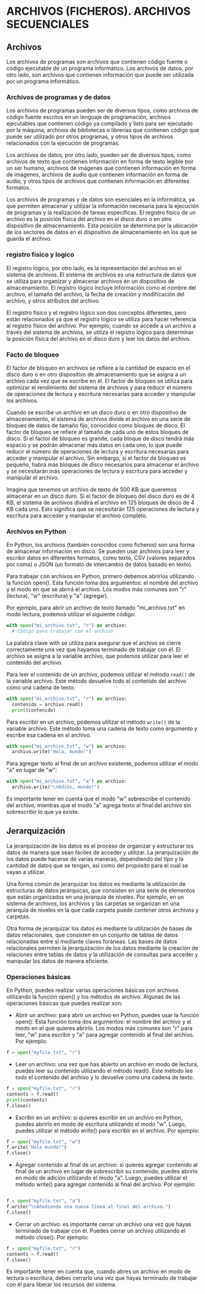 # **ARCHIVOS (FICHEROS). ARCHIVOS SECUENCIALES**

## Archivos

Los archivos de programas son archivos que contienen código fuente o código ejecutable de un programa informático. Los archivos de datos, por otro lado, son archivos que contienen información que puede ser utilizada por un programa informático.

### Archivos de programas y de datos

Los archivos de programas pueden ser de diversos tipos, como archivos de código fuente escritos en un lenguaje de programación, archivos ejecutables que contienen código ya compilado y listo para ser ejecutado por la máquina, archivos de bibliotecas o librerías que contienen código que puede ser utilizado por otros programas, y otros tipos de archivos relacionados con la ejecución de programas.

Los archivos de datos, por otro lado, pueden ser de diversos tipos, como archivos de texto que contienen información en forma de texto legible por un ser humano, archivos de imágenes que contienen información en forma de imágenes, archivos de audio que contienen información en forma de audio, y otros tipos de archivos que contienen información en diferentes formatos.

Los archivos de programas y de datos son esenciales en la informática, ya que permiten almacenar y utilizar la información necesaria para la ejecución de programas y la realización de tareas específicas.
El registro físico de un archivo es la posición física del archivo en el disco duro o en otro dispositivo de almacenamiento. Esta posición se determina por la ubicación de los sectores de datos en el dispositivo de almacenamiento en los que se guarda el archivo.

### registro físico y logico

El registro lógico, por otro lado, es la representación del archivo en el sistema de archivos. El sistema de archivos es una estructura de datos que se utiliza para organizar y almacenar archivos en un dispositivo de almacenamiento. El registro lógico incluye información como el nombre del archivo, el tamaño del archivo, la fecha de creación y modificación del archivo, y otros atributos del archivo.

El registro físico y el registro lógico son dos conceptos diferentes, pero están relacionados ya que el registro lógico se utiliza para hacer referencia al registro físico del archivo. Por ejemplo, cuando se accede a un archivo a través del sistema de archivos, se utiliza el registro lógico para determinar la posición física del archivo en el disco duro y leer los datos del archivo.

### Facto de bloqueo

El factor de bloqueo en archivos se refiere a la cantidad de espacio en el disco duro o en otro dispositivo de almacenamiento que se asigna a un archivo cada vez que se escribe en él. El factor de bloqueo se utiliza para optimizar el rendimiento del sistema de archivos y para reducir el número de operaciones de lectura y escritura necesarias para acceder y manipular los archivos.

Cuando se escribe un archivo en un disco duro o en otro dispositivo de almacenamiento, el sistema de archivos divide el archivo en una serie de bloques de datos de tamaño fijo, conocidos como bloques de disco. El factor de bloqueo se refiere al tamaño de cada uno de estos bloques de disco. Si el factor de bloqueo es grande, cada bloque de disco tendrá más espacio y se podrán almacenar más datos en cada uno, lo que puede reducir el número de operaciones de lectura y escritura necesarias para acceder y manipular el archivo. Sin embargo, si el factor de bloqueo es pequeño, habrá más bloques de disco necesarios para almacenar el archivo y se necesitarán más operaciones de lectura y escritura para acceder y manipular el archivo.

Imagina que tenemos un archivo de texto de 500 KB que queremos almacenar en un disco duro. Si el factor de bloqueo del disco duro es de 4 KB, el sistema de archivos dividirá el archivo en 125 bloques de disco de 4 KB cada uno. Esto significa que se necesitarán 125 operaciones de lectura y escritura para acceder y manipular el archivo completo.

### Archivos en Python

En Python, los archivos (también conocidos como ficheros) son una forma de almacenar información en disco. Se pueden usar archivos para leer y escribir datos en diferentes formatos, como texto, CSV (valores separados por coma) o JSON (un formato de intercambio de datos basado en texto).

Para trabajar con archivos en Python, primero debemos abrirlos utilizando la función open(). Esta función toma dos argumentos: el nombre del archivo y el modo en que se abrirá el archivo. Los modos más comunes son "r" (lectura), "w" (escritura) y "a" (agregar).

Por ejemplo, para abrir un archivo de texto llamado "mi_archivo.txt" en modo lectura, podemos utilizar el siguiente código:

```.py
with open("mi_archivo.txt", "r") as archivo:
  # Código para trabajar con el archivo
  ```

La palabra clave with se utiliza para asegurar que el archivo se cierre correctamente una vez que hayamos terminado de trabajar con él. El archivo se asigna a la variable archivo, que podemos utilizar para leer el contenido del archivo.

Para leer el contenido de un archivo, podemos utilizar el método `read()` de la variable archivo. Este método devuelve todo el contenido del archivo como una cadena de texto.

```.py
with open("mi_archivo.txt", "r") as archivo:
  contenido = archivo.read()
  print(contenido)
  ```

Para escribir en un archivo, podemos utilizar el método `write()` de la variable archivo. Este método toma una cadena de texto como argumento y escribe esa cadena en el archivo.

```.py
with open("mi_archivo.txt", "w") as archivo:
  archivo.write("Hola, mundo!")
  ```

Para agregar texto al final de un archivo existente, podemos utilizar el modo "a" en lugar de "w":

```.py
with open("mi_archivo.txt", "a") as archivo:
  archivo.write("\nAdiós, mundo!")
  ```

Es importante tener en cuenta que el modo "w" sobrescribe el contenido del archivo, mientras que el modo "a" agrega texto al final del archivo sin sobrescribir lo que ya existe.

## Jerarquización

La jerarquización de los datos es el proceso de organizar y estructurar los datos de manera que sean fáciles de acceder y utilizar. La jerarquización de los datos puede hacerse de varias maneras, dependiendo del tipo y la cantidad de datos que se tengan, así como del propósito para el cual se vayan a utilizar.

Una forma común de jerarquizar los datos es mediante la utilización de estructuras de datos jerárquicas, que consisten en una serie de elementos que están organizados en una jerarquía de niveles. Por ejemplo, en un sistema de archivos, los archivos y las carpetas se organizan en una jerarquía de niveles en la que cada carpeta puede contener otros archivos y carpetas.

Otra forma de jerarquizar los datos es mediante la utilización de bases de datos relacionales, que consisten en un conjunto de tablas de datos relacionadas entre sí mediante claves foráneas. Las bases de datos relacionales permiten la jerarquización de los datos mediante la creación de relaciones entre tablas de datos y la utilización de consultas para acceder y manipular los datos de manera eficiente.

### Operaciones básicas

En Python, puedes realizar varias operaciones básicas con archivos utilizando la función open() y los métodos de archivo. Algunas de las operaciones básicas que puedes realizar son:

* Abrir un archivo: para abrir un archivo en Python, puedes usar la función open(). Esta función toma dos argumentos: el nombre del archivo y el modo en el que quieres abrirlo. Los modos más comunes son "r" para leer, "w" para escribir y "a" para agregar contenido al final del archivo. Por ejemplo:

```.py
f = open("myfile.txt", "r")
```

* Leer un archivo: una vez que has abierto un archivo en modo de lectura, puedes leer su contenido utilizando el método read(). Este método lee todo el contenido del archivo y lo devuelve como una cadena de texto.

```.py
f = open("myfile.txt", "r")
contents = f.read()
print(contents)
f.close()
```

* Escribir en un archivo: si quieres escribir en un archivo en Python, puedes abrirlo en modo de escritura utilizando el modo "w". Luego, puedes utilizar el método write() para escribir en el archivo. Por ejemplo:

```.py
f = open("myfile.txt", "w")
f.write("Hola mundo!")
f.close()
```

* Agregar contenido al final de un archivo: si quieres agregar contenido al final de un archivo en lugar de sobrescribir su contenido, puedes abrirlo en modo de adición utilizando el modo "a". Luego, puedes utilizar el método write() para agregar contenido al final del archivo. Por ejemplo:

```.py

f = open("myfile.txt", "a")
f.write("\nAñadiendo una nueva línea al final del archivo.")
f.close()

```

* Cerrar un archivo: es importante cerrar un archivo una vez que hayas terminado de trabajar con él. Puedes cerrar un archivo utilizando el método close(). Por ejemplo:

```.py
f = open("myfile.txt", "r")
contents = f.read()
f.close()
```

Es importante tener en cuenta que, cuando abres un archivo en modo de lectura o escritura, debes cerrarlo una vez que hayas terminado de trabajar con él para liberar los recursos del sistema.
